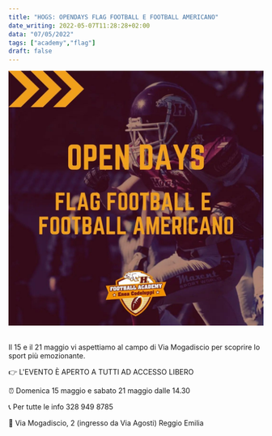 ```yaml
---
title: "HOGS: OPENDAYS FLAG FOOTBALL E FOOTBALL AMERICANO"
date_writing: 2022-05-07T11:28:28+02:00
data: "07/05/2022"
tags: ["academy","flag"]
draft: false
---
```


<center>
<img class="articolo" src="../img/2022/opendays.jpg">
</center>
<br />

Il 15 e il 21 maggio vi aspettiamo al campo di Via Mogadiscio per scoprire lo sport più emozionante.  
  
👉 L'EVENTO È APERTO A TUTTI AD ACCESSO LIBERO  
  
⏰ Domenica 15 maggio e sabato 21 maggio dalle 14.30  
  
📞 Per tutte le info 328 949 8785  
  
📍 Via Mogadiscio, 2 (ingresso da Via Agosti) Reggio Emilia  